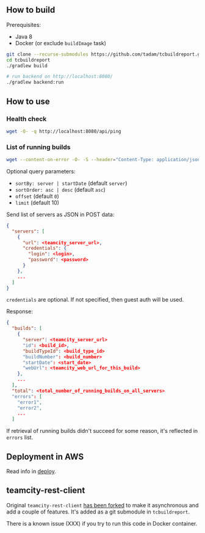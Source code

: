 ## How to build

Prerequisites:
- Java 8
- Docker (or exclude `buildImage` task)

```sh
git clone --recurse-submodules https://github.com/tadam/tcbuildreport.git
cd tcbuildreport
./gradlew build

# run backend on http://localhost:8080/
./gradlew backend:run
```


## How to use

### Health check
```sh
wget -O- -q http://localhost:8080/api/ping
```

### List of running builds
```sh
wget --content-on-error -O- -S --header="Content-Type: application/json" --header="Accept: application/json" --post-data='{ "servers": [ { "url": "https://teamcity.jetbrains.com" } ] }' 'http://localhost:8080/api/builds?sortOrder=desc'
```

Optional query parameters:
- `sortBy: server | startDate` (default `server`)
- `sortOrder: asc | desc` (default `asc`)
- `offset` (default `0`)
- `limit` (default 10)

Send list of servers as JSON in POST data:
```json
{
  "servers": [
    {
      "url": <teamcity_server_url>,
      "credentials": {
        "login": <login>,
        "password": <password>
      }
    },
    ...
  ]
}
```

`credentials` are optional. If not specified, then guest auth will be used.

Response:
```json
{
  "builds": [
    {
      "server": <teamcity_server_url>
      "id": <build_id>,
      "buildTypeId": <build_type_id>
      "buildNumber": <build_number>
      "startDate": <start_date>
      "webUrl": <teamcity_web_url_for_this_build>
    },
    ...
  ],
  "total": <total_number_of_running_builds_on_all_servers>
  "errors": [
    "error1",
    "error2",
    ...
  ]
```

If retrieval of running builds didn't succeed for some reason, it's reflected in `errors` list.


## Deployment in AWS

Read info in [deploy](./deploy).


## teamcity-rest-client

Original `teamcity-rest-client` [has been forked](https://github.com/tadam/teamcity-rest-client/tree/running-builds-selector) to make it asynchronous and add a couple of features. It's added as a git submodule in `tcbuildreport`.

There is a known issue (XXX) if you try to run this code in Docker container.